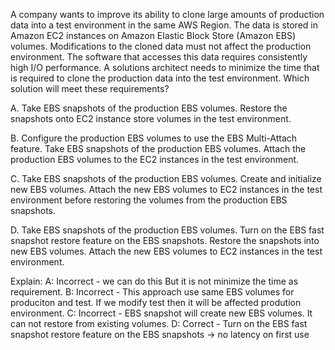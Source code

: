 A company wants to improve its ability to clone large amounts of production data into a test environment in the same AWS Region. The data is stored in Amazon EC2 instances on Amazon Elastic Block Store (Amazon EBS) volumes. Modifications to the cloned data must not affect the production environment. The software that accesses this data requires consistently high I/O performance. A solutions architect needs to minimize the time that is required to clone the production data into the test environment. Which solution will meet these requirements? 

A. Take EBS snapshots of the production EBS volumes. Restore the snapshots onto EC2 instance store volumes in the test environment.

B. Configure the production EBS volumes to use the EBS Multi-Attach feature. Take EBS snapshots of the production EBS volumes. Attach the production EBS volumes to the EC2 instances in the test environment. 

C. Take EBS snapshots of the production EBS volumes. Create and initialize new EBS volumes. Attach the new EBS volumes to EC2 instances in the test environment before restoring the volumes from the production EBS snapshots. 

D. Take EBS snapshots of the production EBS volumes. Turn on the EBS fast snapshot restore feature on the EBS snapshots. Restore the snapshots into new EBS volumes. Attach the new EBS volumes to EC2 instances in the test environment.

Explain:
A: Incorrect - we can do this But it is not minimize the time as requirement.
B: Incorrect - This approach use same EBS volumes for produciton and test. If we modify test then it will be affected prodution environment. 
C: Incorrect - EBS snapshot will create new EBS volumes. It can not restore from existing volumes. 
D: Correct - Turn on the EBS fast snapshot restore feature on the EBS snapshots -> no latency on first use